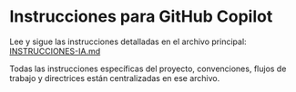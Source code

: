 # Instrucciones para GitHub Copilot

Lee y sigue las instrucciones detalladas en el archivo principal: [INSTRUCCIONES-IA.md](../INSTRUCCIONES-IA.md)

Todas las instrucciones específicas del proyecto, convenciones, flujos de trabajo y directrices están centralizadas en ese archivo.
